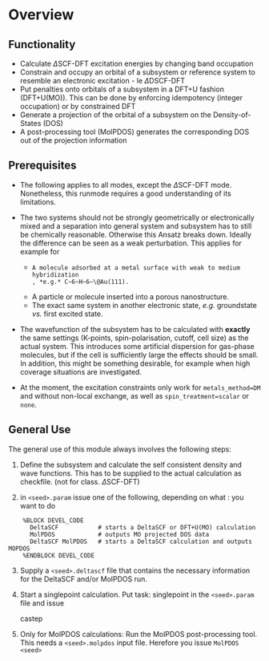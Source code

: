 # Overview

## Functionality

*    Calculate $\Delta$SCF-DFT excitation energies by changing band
    occupation
*   Constrain and occupy an orbital of a subsystem or reference system
     to resemble an electronic excitation - le $\Delta$DSCF-DFT
*   Put penalties onto orbitals of a subsystem in a DFT+U fashion
     (DFT+U(MO)). This can be done by enforcing idempotency (integer
     occupation) or by constrained DFT
*   Generate a projection of the orbital of a subsystem on the
     Density-of-States (DOS)
*   A post-processing tool (MolPDOS) generates the corresponding DOS
     out of the projection information

## Prerequisites

*   The following applies to all modes, except the $\Delta$SCF-DFT
     mode. Nonetheless, this runmode requires a good understanding of
     its limitations.

*   The two systems should not be strongly geometrically or
     electronically mixed and a separation into general system and
     subsystem has to still be chemically reasonable. Otherwise this
     Ansatz breaks down. Ideally the difference can be seen as a weak
     perturbation. This applies for example for

     *     A molecule adsorbed at a metal surface with weak to medium hybridization
           , *e.g.* C~6~H~6~\@Au(111).
     *   A particle or molecule inserted into a porous nanostructure.
     *   The exact same system in another electronic state, *e.g.*
         groundstate *vs.* first excited state.

*    The wavefunction of the subsystem has to be calculated with
     **exactly** the same settings (K-points, spin-polarisation,
     cutoff, cell size) as the actual system. This introduces some
     artificial dispersion for gas-phase molecules, but if the cell is
     sufficiently large the effects should be small. In addition, this
     might be something desirable, for example when high coverage
     situations are investigated.

*   At the moment, the excitation constraints only work for
     ``metals_method=DM`` and without non-local exchange, as well as
     ``spin_treatment=scalar`` or ``none``.

## General Use

The general use of this module always involves the following steps:

1.   Define the subsystem and calculate the self consistent density and wave functions.
     This has to be supplied to the actual calculation as checkfile.
     (not for class. $\Delta$SCF-DFT)

2.  in ``<seed>.param`` issue one of the following, depending on what
    :   you want to do

```
    %BLOCK DEVEL_CODE
      DeltaSCF           # starts a DeltaSCF or DFT+U(MO) calculation
      MolPDOS            # outputs MO projected DOS data
      DeltaSCF MolPDOS   # starts a DeltaSCF calculation and outputs MOPDOS
    %ENDBLOCK DEVEL_CODE
```

3.    Supply a ``<seed>.deltascf`` file that contains the necessary information for the DeltaSCF and/or MolPDOS run.

4.  Start a singlepoint calculation. Put task: singlepoint in the ``<seed>.param`` file and issue

    castep <seed>

5.  Only for MolPDOS calculations: Run the MolPDOS post-processing tool. This needs a ``<seed>.molpdos`` input file. Herefore you issue    ``MolPDOS <seed>``
